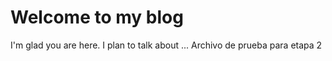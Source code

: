 # Welcome to my blog

I'm glad you are here. I plan to talk about ...
Archivo de prueba para etapa 2
